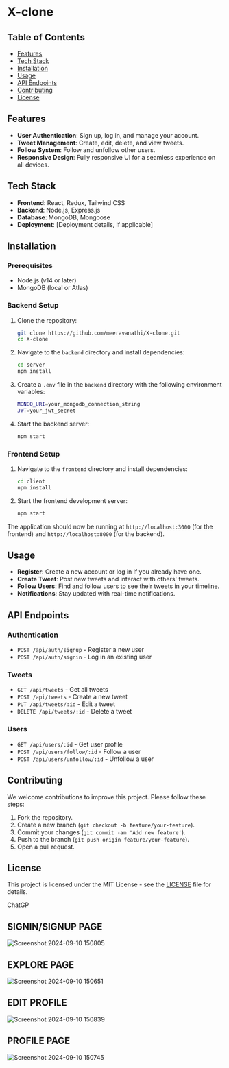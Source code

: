 # X-clone
## Table of Contents

- [Features](#features)
- [Tech Stack](#tech-stack)
- [Installation](#installation)
- [Usage](#usage)
- [API Endpoints](#api-endpoints)
- [Contributing](#contributing)
- [License](#license)

## Features

- **User Authentication**: Sign up, log in, and manage your account.
- **Tweet Management**: Create, edit, delete, and view tweets.
- **Follow System**: Follow and unfollow other users.
- **Responsive Design**: Fully responsive UI for a seamless experience on all devices.

## Tech Stack

- **Frontend**: React, Redux, Tailwind CSS
- **Backend**: Node.js, Express.js
- **Database**: MongoDB, Mongoose
- **Deployment**: [Deployment details, if applicable]

## Installation

### Prerequisites

- Node.js (v14 or later)
- MongoDB (local or Atlas)

### Backend Setup

1. Clone the repository:
    ```bash
    git clone https://github.com/meeravanathi/X-clone.git
    cd X-clone
    ```

2. Navigate to the `backend` directory and install dependencies:
    ```bash
    cd server
    npm install
    ```

3. Create a `.env` file in the `backend` directory with the following environment variables:
    ```bash
    MONGO_URI=your_mongodb_connection_string
    JWT=your_jwt_secret
    ```

4. Start the backend server:
    ```bash
    npm start
    ```

### Frontend Setup

1. Navigate to the `frontend` directory and install dependencies:
    ```bash
    cd client
    npm install
    ```

2. Start the frontend development server:
    ```bash
    npm start
    ```

The application should now be running at `http://localhost:3000` (for the frontend) and `http://localhost:8000` (for the backend).

## Usage

- **Register**: Create a new account or log in if you already have one.
- **Create Tweet**: Post new tweets and interact with others' tweets.
- **Follow Users**: Find and follow users to see their tweets in your timeline.
- **Notifications**: Stay updated with real-time notifications.

## API Endpoints

### Authentication

- `POST /api/auth/signup` - Register a new user
- `POST /api/auth/signin` - Log in an existing user

### Tweets

- `GET /api/tweets` - Get all tweets
- `POST /api/tweets` - Create a new tweet
- `PUT /api/tweets/:id` - Edit a tweet
- `DELETE /api/tweets/:id` - Delete a tweet

### Users

- `GET /api/users/:id` - Get user profile
- `POST /api/users/follow/:id` - Follow a user
- `POST /api/users/unfollow/:id` - Unfollow a user

## Contributing

We welcome contributions to improve this project. Please follow these steps:

1. Fork the repository.
2. Create a new branch (`git checkout -b feature/your-feature`).
3. Commit your changes (`git commit -am 'Add new feature'`).
4. Push to the branch (`git push origin feature/your-feature`).
5. Open a pull request.

## License

This project is licensed under the MIT License - see the [LICENSE](LICENSE) file for details.

ChatGP
## SIGNIN/SIGNUP PAGE
![Screenshot 2024-09-10 150805](https://github.com/user-attachments/assets/3114781e-6ac7-4b0a-8696-724ef8d47c75)

## EXPLORE PAGE
![Screenshot 2024-09-10 150651](https://github.com/user-attachments/assets/aa52acbc-d0e8-479c-b519-1046a48f7a3d)

## EDIT PROFILE
![Screenshot 2024-09-10 150839](https://github.com/user-attachments/assets/c205014c-dfdf-4f8a-8d04-9511e409aa3a)

## PROFILE PAGE
![Screenshot 2024-09-10 150745](https://github.com/user-attachments/assets/ac6c9f9c-8b27-4a05-8803-17060c6c67f4)
